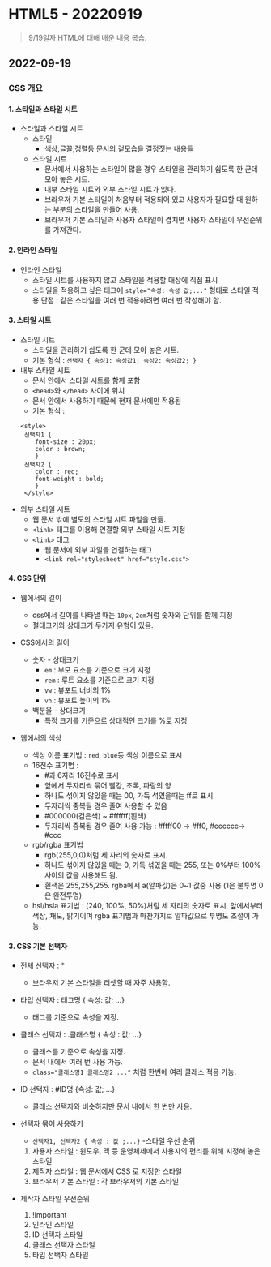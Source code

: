 # HTML5 - 20220919

> 9/19일자 HTML에 대해 배운 내용 복습.

## 2022-09-19

### CSS 개요

#### 1. 스타일과 스타일 시트

- 스타일과 스타일 시트
  - 스타일
    - 색상,글꼴,정렬등 문서의 겉모습을 결정짓는 내용들
  - 스타일 시트
    - 문서에서 사용하는 스타일이 많을 경우 스타일을 관리하기 쉽도록 한 군데 모아 놓은 시트.
    - 내부 스타일 시트와 외부 스타일 시트가 있다.
    - 브라우저 기본 스타일이 처음부터 적용되어 있고 사용자가 필요할 때 원하는 부분의 스타일을 만들어 사용.
    - 브라우저 기본 스타일과 사용자 스타일이 겹치면 사용자 스타일이 우선순위를 가져간다.

#### 2. 인라인 스타일

- 인라인 스타일
  - 스타일 시트를 사용하지 않고 스타일을 적용할 대상에 직접 표시
  - 스타일을 적용하고 싶은 태그에 `style="속성: 속성 값;..."` 형태로 스타일 적용
    단점 : 같은 스타일을 여러 번 적용하려면 여러 번 작성해야 함.

#### 3. 스타일 시트

- 스타일 시트
  - 스타일을 관리하기 쉽도록 한 군데 모아 놓은 시트.
  - 기본 형식 : `선택자 { 속성1: 속성값1; 속성2: 속성값2; }`
- 내부 스타일 시트
  - 문서 안에서 스타일 시트를 함께 포함
  - `<head>`와 `</head>` 사이에 위치
  - 문서 안에서 사용하기 때문에 현재 문서에만 적용됨
  - 기본 형식 :
  ```
  <style>
   선택자1 {
      font-size : 20px;
      color : brown;
      }
   선택자2 {
      color : red;
      font-weight : bold;
      }
   </style>
  ```
- 외부 스타일 시트
  - 웹 문서 밖에 별도의 스타일 시트 파일을 만듦.
  - `<link>` 태그를 이용해 연결할 외부 스타일 시트 지정
  - `<link>` 태그
    - 웹 문서에 외부 파일을 연결하는 태그
    - `<link rel="stylesheet" href="style.css">`

#### 4. CSS 단위

- 웹에서의 길이

  - css에서 길이를 나타낼 때는 `10px`, `2em`처럼 숫자와 단위를 함께 지정
  - 절대크기와 상대크기 두가지 유형이 있음.

- CSS에서의 길이
  - 숫자 - 상대크기
    - `em` : 부모 요소를 기준으로 크기 지정
    - `rem` : 루트 요소를 기준으로 크기 지정
    - `vw` : 뷰포트 너비의 1%
    - `vh` : 뷰포트 높이의 1%
  - 백분율 - 상대크기
    - 특정 크기를 기준으로 상대적인 크기를 %로 지정
- 웹에서의 색상
  - 색상 이름 표기법 : `red`, `blue`등 색상 이름으로 표시
  - 16진수 표기법 :
    - #과 6자리 16진수로 표시
    - 앞에서 두자리씩 묶어 빨강, 초록, 파랑의 양
    - 하나도 섞이지 않았을 때는 00, 가득 섞였을때는 ff로 표시
    - 두자리씩 중복될 경우 줄여 사용할 수 있음
    - #000000(검은색) ~ #ffffff(흰색)
    - 두자리씩 중복될 경우 줄여 사용 가능 : #ffff00 -> #ff0, #cccccc-> #ccc
  - rgb/rgba 표기법
    - rgb(255,0,0)처럼 세 자리의 숫자로 표시.
    - 하나도 섞이지 않았을 때는 0, 가득 섞였을 때는 255, 또는 0%부터 100% 사이의 값을 사용해도 됨.
    - 흰색은 255,255,255. rgba에서 a(알파값)은 0~1 값중 사용 (1은 불투명 0은 완전투명)
  - hsl/hsla 표기법 : (240, 100%, 50%)처럼 세 자리의 숫자로 표시, 앞에서부터 색상, 채도, 밝기이며 rgba 표기법과 마찬가지로 알파값으로 투명도 조절이 가능.

#### 3. CSS 기본 선택자

- 전체 선택자 : \*
  - 브라우저 기본 스타일을 리셋할 때 자주 사용함.
- 타입 선택자 : 태그명 { 속성: 값; ...}
  - 태그를 기준으로 속성을 지정.
- 클래스 선택자 : .클래스명 { 속성 : 값; ...}
  - 클래스를 기준으로 속성을 지정.
  - 문서 내에서 여러 번 사용 가능.
  - `class="클래스명1 클래스명2 ..."` 처럼 한번에 여러 클래스 적용 가능.
- ID 선택자 : #ID명 {속성: 값; ...}

  - 클래스 선택자와 비슷하지만 문서 내에서 한 번만 사용.

- 선택자 묶어 사용하기

  - `선택자1, 선택자2 { 속성 : 값 ;...}` -스타일 우선 순위

  1. 사용자 스타일 : 윈도우, 맥 등 운영체제에서 사용자의 편리를 위해 지정해 놓은 스타일
  2. 제작자 스타일 : 웹 문서에서 CSS 로 지정한 스타일
  3. 브라우저 기본 스타일 : 각 브라우저의 기본 스타일

- 제작자 스타일 우선순위
  1. !important
  2. 인라인 스타일
  3. ID 선택자 스타일
  4. 클래스 선택자 스타일
  5. 타입 선택자 스타일
